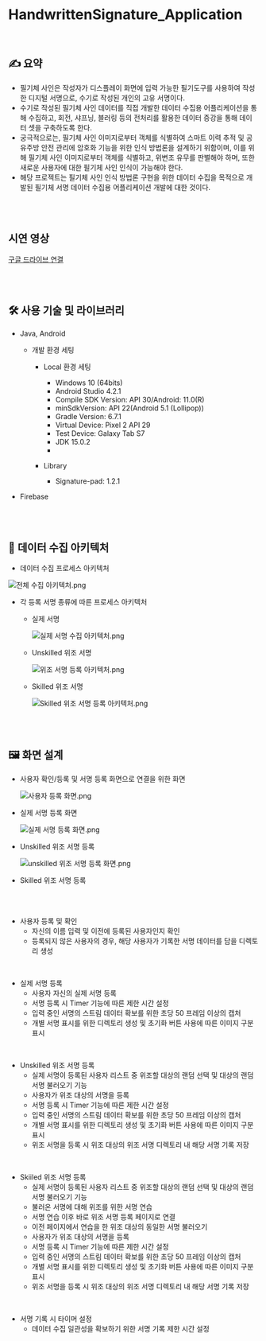 # HandwrittenSignature_Application
</br>

## ✍️ 요약

- 필기체 사인은 작성자가 디스플레이 화면에 입력 가능한 필기도구를 사용하여 작성한 디지털 서명으로, 수기로 작성된 개인의 고유 서명이다.
- 수기로 작성된 필기체 사인 데이터를 직접 개발한 데이터 수집용 어플리케이션을 통해 수집하고, 회전, 샤프닝, 블러링 등의 전처리를 활용한 데이터 증강을 통해 데이터 셋을 구축하도록 한다.
- 궁극적으로는, 필기체 사인 이미지로부터 객체를 식별하여 스마트 이력 추적 및 공유주방 안전 관리에 암호화 기능을 위한 인식 방법론을 설계하기 위함이며, 이를 위해 필기체 사인 이미지로부터 객체를 식별하고, 위변조 유무를 판별해야 하며, 또한 새로운 사용자에 대한 필기체 사인 인식이 가능해야 한다.
- 해당 프로젝트는 필기체 사인 인식 방법론 구현을 위한 데이터 수집을 목적으로 개발된 필기체 서명 데이터 수집용 어플리케이션 개발에 대한 것이다.

</br></br>

## 시연 영상
[구글 드라이브 연결](https://drive.google.com/file/d/1-82cTcEN5uWbL43na9Al50JxedXsoVd_/view?usp=sharing)

</br></br>

## 🛠 사용 기술 및 라이브러리

- Java, Android </br>
 
    - 개발 환경 세팅
     
        - Local 환경 세팅
         
            - Windows 10 (64bits)
            - Android Studio 4.2.1
            - Compile SDK Version: API 30/Android: 11.0(R)
            - minSdkVersion: API 22(Android 5.1 (Lollipop))
            - Gradle Version: 6.7.1
            - Virtual Device: Pixel 2 API 29
            - Test Device: Galaxy Tab S7
            - JDK 15.0.2
            - 
        - Library
            - Signature-pad: 1.2.1
- Firebase


</br></br>

## 📇 데이터 수집 아키텍처

- 데이터 수집 프로세스 아키텍처

![전체 수집 아키텍처.png](https://s3-us-west-2.amazonaws.com/secure.notion-static.com/ac248e64-0352-42bc-9044-02b57ab9e4e4/전체_수집_아키텍처.png)

- 각 등록 서명 종류에 따른 프로세스 아키텍처

    - 실제 서명
        
        ![실제 서명 수집 아키텍처.png](https://s3-us-west-2.amazonaws.com/secure.notion-static.com/9f872196-8fe7-4ac9-8405-e2438dbc01bc/실제_서명_수집_아키텍처.png)
        
    - Unskilled 위조 서명
        
        ![위조 서명 등록 아키텍처.png](https://s3-us-west-2.amazonaws.com/secure.notion-static.com/a3455b18-12d8-4176-93b5-8bfd60d7fbea/위조_서명_등록_아키텍처.png)
        
    - Skilled 위조 서명
        
        ![Skilled 위조 서명 등록 아키텍처.png](https://s3-us-west-2.amazonaws.com/secure.notion-static.com/7c6a1dc5-6e33-4dfe-aaae-b1237fca4a69/Skilled_위조_서명_등록_아키텍처.png)
        
        
</br></br>


## 🖼️ 화면 설계

- 사용자 확인/등록 및 서명 등록 화면으로 연결을 위한 화면
    
     ![사용자 등록 화면.png](https://s3-us-west-2.amazonaws.com/secure.notion-static.com/b10ab7b1-3b77-4f5c-84db-2b27a85228eb/사용자_등록_화면.png)
<!--     https://user-images.githubusercontent.com/80315847/170109594-930ba503-1302-4576-8eac-0efc8e30412d.png -->
<!--     <img width="80%" src="https://user-images.githubusercontent.com/80315847/170109594-930ba503-1302-4576-8eac-0efc8e30412d.png"/> -->
    
- 실제 서명 등록 화면
    
    ![실제 서명 등록 화면.png](https://s3-us-west-2.amazonaws.com/secure.notion-static.com/9c33609b-b009-4dbb-bb17-ee1ce220db79/실제_서명_등록_화면.png)
    
- Unskilled 위조 서명 등록
    
    ![unskilled 위조 서명 등록 화면.png](https://s3-us-west-2.amazonaws.com/secure.notion-static.com/275ecd44-06e2-43b6-bfeb-82be5071d5e1/unskilled_위조_서명_등록_화면.png)
    
- Skilled 위조 서명 등록


</br></br>

- 사용자 등록 및 확인
    - 자신의 이름 입력 및 이전에 등록된 사용자인지 확인
    - 등록되지 않은 사용자의 경우, 해당 사용자가 기록한 서명 데이터를 담을 디렉토리 생성

</br>    

- 실제 서명 등록
    - 사용자 자신의 실제 서명 등록
    - 서명 등록 시 Timer 기능에 따른 제한 시간 설정
    - 입력 중인 서명의 스트림 데이터 확보를 위한 초당 50 프레임 이상의 캡처
    - 개별 서명 표시를 위한 디렉토리 생성 및 초기화 버튼 사용에 따른 이미지 구분 표시

</br>    

- Unskilled 위조 서명 등록
    - 실제 서명이 등록된 사용자 리스트 중 위조할 대상의 랜덤 선택 및 대상의 랜덤 서명 불러오기 기능
    - 사용자가 위조 대상의 서명을 등록
    - 서명 등록 시 Timer 기능에 따른 제한 시간 설정
    - 입력 중인 서명의 스트림 데이터 확보를 위한 초당 50 프레임 이상의 캡처
    - 개별 서명 표시를 위한 디렉토리 생성 및 초기화 버튼 사용에 따른 이미지 구분 표시
    - 위조 서명을 등록 시 위조 대상의 위조 서명 디렉토리 내 해당 서명 기록 저장

</br> 

- Skiiled 위조 서명 등록
    - 실제 서명이 등록된 사용자 리스트 중 위조할 대상의 랜덤 선택 및 대상의 랜덤 서명 불러오기 기능
    - 불러온 서명에 대해 위조를 위한 서명 연습
    - 서명 연습 이후 바로 위조 서명 등록 페이지로 연결
    - 이전 페이지에서 연습을 한 위조 대상의 동일한 서명 불러오기
    - 사용자가 위조 대상의 서명을 등록
    - 서명 등록 시 Timer 기능에 따른 제한 시간 설정
    - 입력 중인 서명의 스트림 데이터 확보를 위한 초당 50 프레임 이상의 캡처
    - 개별 서명 표시를 위한 디렉토리 생성 및 초기화 버튼 사용에 따른 이미지 구분 표시
    - 위조 서명을 등록 시 위조 대상의 위조 서명 디렉토리 내 해당 서명 기록 저장

</br>

- 서명 기록 시 타이머 설정
    - 데이터 수집 일관성을 확보하기 위한 서명 기록 제한 시간 설정
